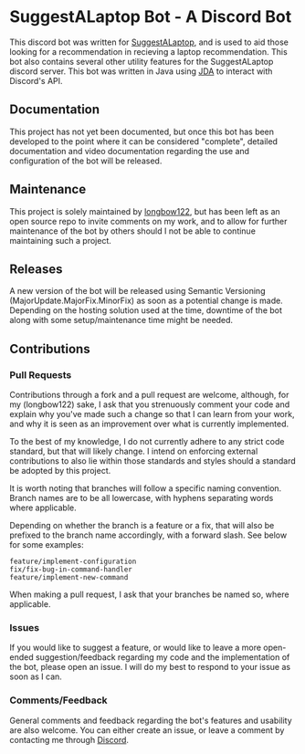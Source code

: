 # SuggestALaptop Bot - A Discord Bot
This discord bot was written for [SuggestALaptop](https://discord.gg/r9R7T4Qg5A), and is used to aid those looking for a recommendation
in recieving a laptop recommendation. This bot also contains several other utility features for the SuggestALaptop discord server.
This bot was written in Java using [JDA](https://github.com/discord-jda/JDA) to interact with Discord's API.

## Documentation
This project has not yet been documented, but once this bot has been developed to the point where it can be considered "complete",
detailed documentation and video documentation regarding the use and configuration of the bot will be released.

## Maintenance
This project is solely maintained by [longbow122](https://github.com/longbow122), but has been left as an open source repo
to invite comments on my work, and to allow for further maintenance of the bot by others should I not be able to continue
maintaining such a project.

## Releases
A new version of the bot will be released using Semantic Versioning (MajorUpdate.MajorFix.MinorFix) as soon as a potential 
change is made. Depending on the hosting solution used at the time, downtime of the bot along with some setup/maintenance time
might be needed.

## Contributions
### Pull Requests
Contributions through a fork and a pull request are welcome, although, for my (longbow122) sake, I ask that you strenuously
comment your code and explain why you've made such a change so that I can learn from your work, and why it is seen as 
an improvement over what is currently implemented.

To the best of my knowledge, I do not currently adhere to any strict code standard, but that will likely change. I intend
on enforcing external contributions to also lie within those standards and styles should a standard be adopted by this 
project.

It is worth noting that branches will follow a specific naming convention. Branch names are to be all lowercase, with hyphens
separating words where applicable. 

Depending on whether the branch is a feature or a fix, that will also be prefixed to the branch name accordingly, with a forward slash.
See below for some examples:
```text
feature/implement-configuration
fix/fix-bug-in-command-handler
feature/implement-new-command
```
When making a pull request, I ask that your branches be named so, where applicable.

### Issues
If you would like to suggest a feature, or would like to leave a more open-ended suggestion/feedback regarding my code 
and the implementation of the bot, please open an issue. I will do my best to respond to your issue as soon as I can.

### Comments/Feedback
General comments and feedback regarding the bot's features and usability are also welcome. You can either create an issue,
or leave a comment by contacting me through [Discord](https://discord.gg/r9R7T4Qg5A).
